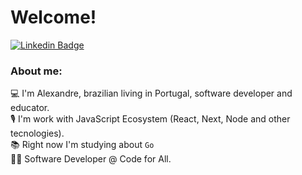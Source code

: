 # Welcome!

[![Linkedin Badge](https://img.shields.io/badge/LinkedIn-0077B5?style=for-the-badge&logo=linkedin&logoColor=white)](https://www.linkedin.com/in/alexandreatlima/)

### About me:
💻 I'm Alexandre, brazilian living in Portugal, software developer and educator.\
🎙 I'm work with JavaScript Ecosystem (React, Next, Node and other tecnologies).\
📚 Right now I'm studying about `Go` \
👨‍💻 Software Developer @ Code for All.

